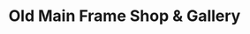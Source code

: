 ---
title: "Old Main Frame Shop & Gallery"
url: /state-college/old-main-frame-shop-and-gallery/
shop: frame
---